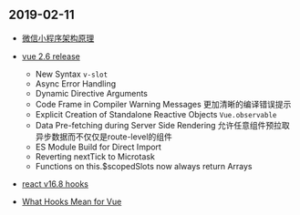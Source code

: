 ## 2019-02-11
* [微信小程序架构原理](https://mp.weixin.qq.com/s?__biz=MjM5MTA1MjAxMQ==&mid=2651229733&idx=1&sn=e8986c94ae03b341c0078370e2a13e44&chksm=bd4957a18a3edeb7f6ff500e65ceecebcb42d8a49906962cb4d267beba27074aeb343909e0d7&scene=0&key=e26994febda4a5b9d6c2c62010bf37e05bcf9a677128864acc9f8f5bcb09c9d8ec0f524ae01881ddf4ecced5f333ecfe6b51e5cd497c39886a06bfc7476fc57c847b1eebf4cb5a14d03d3ef77f3551ea&ascene=0&uin=MTQ5MjgxNjAyMQ%3D%3D&devicetype=iMac+MacBookPro12%2C1+OSX+OSX+10.12.3+build%2816D32%29&version=12020010&nettype=WIFI&lang=zh_CN&fontScale=100&pass_ticket=RlNgBu79BTrMIgZ3QOT0SvdDykVtkwM0e0OVz2a1cOwGpxwilrEMToUSLeqg2qAd)
* [vue 2.6 release](https://medium.com/the-vue-point/vue-2-6-released-66aa6c8e785e?fbclid=IwAR2Em0a49qIlVenbWqD2lHrEDdo3Pa7TMCO3__ehpnd1POvDiwId7zS-KbI)
    * New Syntax `v-slot`
    * Async Error Handling
    * Dynamic Directive Arguments
    * Code Frame in Compiler Warning Messages 更加清晰的编译错误提示
    * Explicit Creation of Standalone Reactive Objects `Vue.observable`
    * Data Pre-fetching during Server Side Rendering 允许任意组件预拉取异步数据而不仅仅是route-level的组件
    * ES Module Build for Direct Import
    * Reverting nextTick to Microtask
    * Functions on this.$scopedSlots now always return Arrays

* [react v16.8 hooks](https://reactjs.org/docs/hooks-intro.html)
* [What Hooks Mean for Vue](https://css-tricks.com/what-hooks-mean-for-vue/?utm_campaign=Vue.js%20Feed&utm_medium=email&utm_source=Revue%20newsletter)